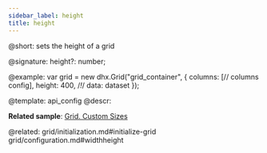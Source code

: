 ```yaml
---
sidebar_label: height
title: height
---          
```


@short: sets the height of a grid

@signature: height?: number;

@example: 
var grid = new dhx.Grid("grid_container", {
	columns: [// columns config],
	height: 400,   /*!*/
	data: dataset
});


@template:	api_config
@descr: 

**Related sample**: [Grid. Custom Sizes](https://snippet.dhtmlx.com/ffxj6se0)

@related: grid/initialization.md#initialize-grid
grid/configuration.md#widthheight